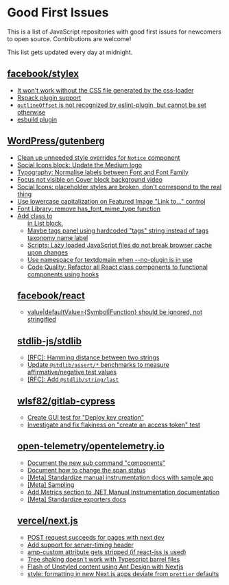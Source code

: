 # Good First Issues

This is a list of JavaScript repositories with good first issues for newcomers to open source. Contributions are welcome!

This list gets updated every day at midnight.

## [facebook/stylex](https://github.com/facebook/stylex)

- [It won't work without the CSS file generated by the css-loader](https://github.com/facebook/stylex/issues/109)
- [Rspack plugin support](https://github.com/facebook/stylex/issues/172)
- [`outlineOffset` is not recognized by eslint-plugin, but cannot be set otherwise](https://github.com/facebook/stylex/issues/135)
- [esbuild plugin](https://github.com/facebook/stylex/issues/83)

## [WordPress/gutenberg](https://github.com/WordPress/gutenberg)

- [Clean up unneeded style overrides for `Notice` component](https://github.com/WordPress/gutenberg/issues/55279)
- [Social Icons block: Update the Medium logo](https://github.com/WordPress/gutenberg/issues/57064)
- [Typography: Normalise labels between Font and Font Family](https://github.com/WordPress/gutenberg/issues/56374)
- [Focus not visible on Cover block background video](https://github.com/WordPress/gutenberg/issues/41989)
- [Social Icons: placeholder styles are broken, don't correspond to the real thing](https://github.com/WordPress/gutenberg/issues/55296)
- [Use lowercase capitalization on Featured Image "Link to..." control](https://github.com/WordPress/gutenberg/issues/55057)
- [Font Library: remove has_font_mime_type function](https://github.com/WordPress/gutenberg/issues/54875)
- [Add class to <ul> in List block.](https://github.com/WordPress/gutenberg/issues/12420)
- [Maybe tags panel using hardcoded "tags" string instead of tags taxonomy name label](https://github.com/WordPress/gutenberg/issues/22588)
- [Scripts: Lazy loaded JavaScript files do not break browser cache upon changes](https://github.com/WordPress/gutenberg/issues/55397)
- [Use namespace for textdomain when --no-plugin is in use](https://github.com/WordPress/gutenberg/issues/54980)
- [Code Quality: Refactor all React class components to functional components using hooks](https://github.com/WordPress/gutenberg/issues/22890)

## [facebook/react](https://github.com/facebook/react)

- [value|defaultValue={Symbol|Function} should be ignored, not stringified](https://github.com/facebook/react/issues/11734)

## [stdlib-js/stdlib](https://github.com/stdlib-js/stdlib)

- [[RFC]: Hamming distance between two strings](https://github.com/stdlib-js/stdlib/issues/836)
- [Update `@stdlib/assert/*` benchmarks to measure affirmative/negative test values](https://github.com/stdlib-js/stdlib/issues/1148)
- [[RFC]: Add `@stdlib/string/last`](https://github.com/stdlib-js/stdlib/issues/854)

## [wlsf82/gitlab-cypress](https://github.com/wlsf82/gitlab-cypress)

- [Create GUI test for "Deploy key creation"](https://github.com/wlsf82/gitlab-cypress/issues/38)
- [Investigate and fix flakiness on "create an access token" test](https://github.com/wlsf82/gitlab-cypress/issues/37)

## [open-telemetry/opentelemetry.io](https://github.com/open-telemetry/opentelemetry.io)

- [Document the new sub command "components"](https://github.com/open-telemetry/opentelemetry.io/issues/2072)
- [Document how to change the span status](https://github.com/open-telemetry/opentelemetry.io/issues/2557)
- [[Meta] Standardize manual instrumentation docs with sample app](https://github.com/open-telemetry/opentelemetry.io/issues/3229)
- [[Meta] Sampling](https://github.com/open-telemetry/opentelemetry.io/issues/2548)
- [Add Metrics section to .NET Manual Instrumentation documentation](https://github.com/open-telemetry/opentelemetry.io/issues/1556)
- [[Meta] Standardize exporters docs ](https://github.com/open-telemetry/opentelemetry.io/issues/3559)

## [vercel/next.js](https://github.com/vercel/next.js)

- [POST request succeeds for pages with next dev](https://github.com/vercel/next.js/issues/38863)
- [Add support for server-timing header](https://github.com/vercel/next.js/issues/12382)
- [amp-custom attribute gets stripped (if react-jss is used)](https://github.com/vercel/next.js/issues/12243)
- [Tree shaking doesn't work with Typescript barrel files](https://github.com/vercel/next.js/issues/12557)
- [Flash of Unstyled content using Ant Design with Nextjs](https://github.com/vercel/next.js/issues/48483)
- [style: formatting in new Next.js apps deviate from `prettier` defaults](https://github.com/vercel/next.js/issues/54402)

